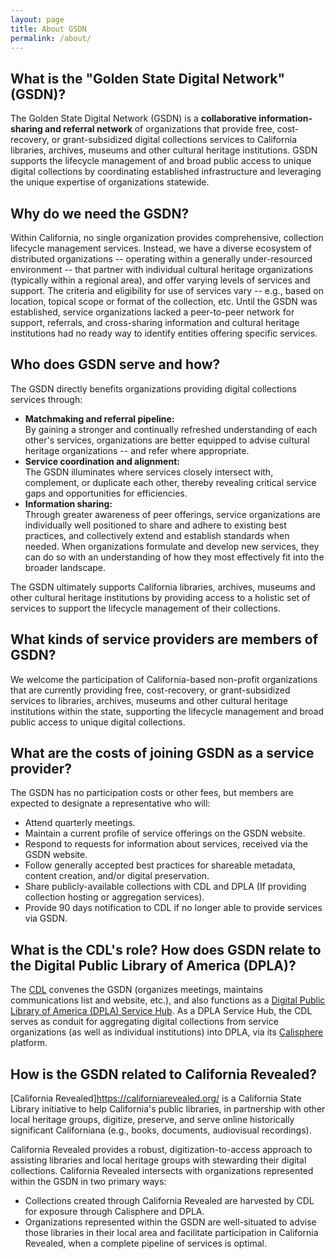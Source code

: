 ```yaml
---
layout: page
title: About GSDN
permalink: /about/
---
```


## What is the "Golden State Digital Network" (GSDN)? 
The Golden State Digital Network (GSDN) is a <strong>collaborative information-sharing and referral network</strong> of organizations that provide free, cost-recovery, or grant-subsidized digital collections services to California libraries, archives, museums and other cultural heritage institutions. GSDN supports the lifecycle management of and broad public access to unique digital collections by coordinating established infrastructure and leveraging the unique expertise of organizations statewide.

## Why do we need the GSDN?
Within California, no single organization provides comprehensive, collection lifecycle management services. Instead, we have a diverse ecosystem of distributed organizations -- operating within a generally under-resourced environment -- that partner with individual cultural heritage organizations (typically within a regional area), and offer varying levels of services and support. The criteria and eligibility for use of services vary -- e.g., based on location, topical scope or format of the collection, etc. Until the GSDN was established, service organizations lacked a peer-to-peer network for support, referrals, and cross-sharing information and cultural heritage institutions had no ready way to identify entities offering specific services. 

## Who does GSDN serve and how? 
The GSDN directly benefits organizations providing digital collections services through:

<ul>
<li><strong>Matchmaking and referral pipeline:</strong></li> By gaining a stronger and continually refreshed understanding of each other's services, organizations are better equipped to advise cultural heritage organizations -- and refer where appropriate.
<li><strong>Service coordination and alignment:</strong></li> The GSDN illuminates where services closely intersect with, complement, or duplicate each other, thereby revealing critical service gaps and opportunities for efficiencies.
<li><strong>Information sharing:</strong></li> Through greater awareness of peer offerings, service organizations are individually well positioned to share and adhere to existing best practices, and collectively extend and establish standards when needed. When organizations formulate and develop new services, they can do so with an understanding of how they most effectively fit into the broader landscape. 
 </ul>

The GSDN ultimately supports California libraries, archives, museums and other cultural heritage institutions by providing access to a holistic set of services to support the lifecycle management of their collections.

## What kinds of service providers are members of GSDN?
We welcome the participation of California-based non-profit organizations that are currently providing free, cost-recovery, or grant-subsidized services to libraries, archives, museums and other cultural heritage institutions within the state, supporting the lifecycle management and broad public access to unique digital collections.

## What are the costs of joining GSDN as a service provider?
The GSDN has no participation costs or other fees, but members are expected to designate a representative who will:

<ul>
<li>Attend quarterly meetings.</li> 
<li>Maintain a current profile of service offerings on the GSDN website.</li> 
<li>Respond to requests for information about services, received via the GSDN website.</li> 
<li>Follow generally accepted best practices for shareable metadata, content creation, and/or digital preservation.</li> 
<li>Share publicly-available collections with CDL and DPLA (If providing collection hosting or aggregation services).</li> 
<li>Provide 90 days notification to CDL if no longer able to provide services via GSDN.</li> 
</ul>



## What is the CDL's role? How does GSDN relate to the Digital Public Library of America (DPLA)?
The [CDL](www.cdlib.org) convenes the GSDN (organizes meetings, maintains communications list and website, etc.), and also functions as a [Digital Public Library of America (DPLA) Service Hub](https://pro.dp.la/hubs/dpla-member-hubs). As a DPLA Service Hub, the CDL serves as conduit for aggregating digital collections from service organizations (as well as individual institutions) into DPLA, via its [Calisphere](https://calisphere.org/) platform.


## How is the GSDN related to California Revealed?
[California Revealed]https://californiarevealed.org/ is a California State Library initiative to help California's public libraries, in partnership with other local heritage groups, digitize, preserve, and serve online historically significant Californiana (e.g., books, documents, audiovisual recordings). 
 
California Revealed provides a robust, digitization-to-access approach to assisting libraries and local heritage groups with stewarding their  digital collections. California Revealed intersects with organizations represented within the GSDN in two primary ways:
 
<ul>
<li>Collections created through California Revealed are harvested by CDL for exposure through Calisphere and DPLA.</li>
<li>Organizations represented within the GSDN are well-situated to advise those libraries in their local area and facilitate participation in California Revealed, when a complete pipeline of services is optimal.</li>
</ul>


